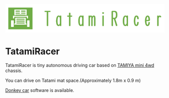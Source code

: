 ![TatamiRacer_Logo](img/TatamiRacer_LogoM.png)
# TatamiRacer
TatamiRacer is tiny autonomous driving car based on [TAMIYA mini 4wd](https://www.tamiya.com/english/mini4wd/m4item/m4item.htm) chassis.

You can drive on Tatami mat space.(Approximately 1.8m x 0.9 m)

[Donkey car](http://docs.donkeycar.com/) software is available.  
